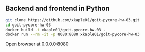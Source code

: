 ## Backend and frontend in Python


```sh
git clone https://github.com/xkaple01/goit-pycore-hw-03.git
cd goit-pycore-hw-03
docker build -t xkaple01/goit-pycore-hw-03 .
docker run --rm -it -p 8080:8080 xkaple01/goit-pycore-hw-03
```

Open browser at 0.0.0.0:8080
